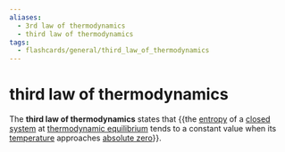 ```yaml
---
aliases:
  - 3rd law of thermodynamics
  - third law of thermodynamics
tags:
  - flashcards/general/third_law_of_thermodynamics
---
```


# third law of thermodynamics

The __third law of thermodynamics__ states that {{the [entropy](entropy.md) of a [closed system](closed%20system.md) at [thermodynamic equilibrium](thermodynamic%20equilibrium.md) tends to a constant value when its [temperature](temperature.md) approaches [absolute zero](absolute%20zero.md)}}.
